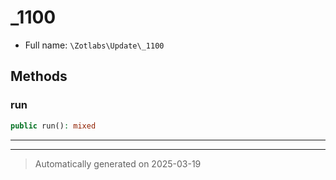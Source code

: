 
# _1100





* Full name: `\Zotlabs\Update\_1100`




## Methods


### run



```php
public run(): mixed
```












***


***
> Automatically generated on 2025-03-19
